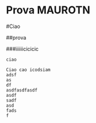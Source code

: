 Prova MAUROTN
=====
#Ciao

##prova

###iiiiiicicicic

`ciao`


```
Ciao cao icodsiam 
adsf
as
df
asdfasdfasdf
asdf
sadf
asd
fads
f
```


